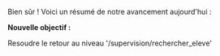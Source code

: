Bien sûr ! Voici un résumé de notre avancement aujourd'hui :

**Nouvelle objectif :**

Resoudre le  retour au niveau '/supervision/rechercher_eleve'